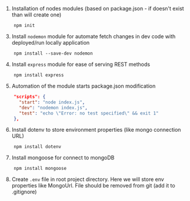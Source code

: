1) Installation of nodes modules (based on package.json - if doesn't exist than will create one)
```shell
    npm init
````

3) Install `nodemon` module for automate fetch changes in dev code with deployed/run locally application
```shell
    npm install --save-dev nodemon
```

4) Install `express` module for ease of serving REST methods
```shell
    npm install express
```

5) Automation of the module starts
   package.json modification
```json
    "scripts": {
      "start": "node index.js",
      "dev": "nodemon index.js",
      "test": "echo \"Error: no test specified\" && exit 1"
    },
```

6) Install dotenv to store environment properties (like mongo connection URL)
```shell
    npm install dotenv
```

7) Install mongoose for connect to mongoDB
```shell
    npm install mongoose
```

8) Create `.env` file in root project directory. Here we will store env properties like MongoUrl. File should be removed from git (add it to .gitignore)
